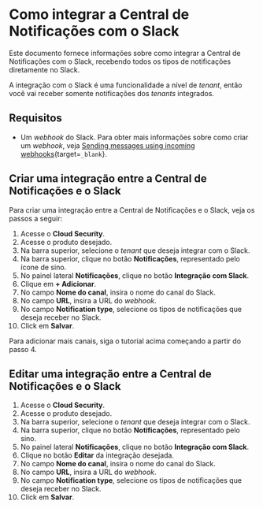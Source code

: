 # Como integrar a Central de Notificações com o Slack

Este documento fornece informações sobre como integrar a Central de Notificações com o Slack, recebendo todos os tipos de notificações diretamente no Slack.

A integração com o Slack é uma funcionalidade a nível de *tenant*, então você vai receber somente notificações dos *tenants* integrados.

## Requisitos

- Um *webhook* do Slack. Para obter mais informações sobre como criar um *webhook*, veja [Sending messages using incoming webhooks](https://api.slack.com/messaging/webhooks){target=`_blank`}.

## Criar uma integração entre a Central de Notificações e o Slack

Para criar uma integração entre a Central de Notificações e o Slack, veja os passos a seguir:

1. Acesse o **Cloud Security**.  
2. Acesse o produto desejado.  
3. Na barra superior, selecione o *tenant* que deseja integrar com o Slack.  
4. Na barra superior, clique no botão **Notificações**, representado pelo ícone de sino.  
5. No painel lateral **Notificações**, clique no botão **Integração com Slack**.  
6. Clique em **\+ Adicionar**.  
7. No campo **Nome do canal**, insira o nome do canal do Slack.  
8. No campo **URL**, insira a URL do *webhook*.  
9. No campo **Notification type**, selecione os tipos de notificações que deseja receber no Slack.  
10. Click em **Salvar**.

Para adicionar mais canais, siga o tutorial acima começando a partir do passo 4\.

## Editar uma integração entre a Central de Notificações e o Slack

1. Acesse o **Cloud Security**.  
2. Acesse o produto desejado.  
3. Na barra superior, selecione o *tenant* que deseja integrar com o Slack.  
4. Na barra superior, clique no botão **Notificações**, representado pelo sino.  
5. No painel lateral **Notificações**, clique no botão **Integração com Slack**.  
6. Clique no botão **Editar** da integração desejada.  
7. No campo **Nome do canal**, insira o nome do canal do Slack.  
8. No campo **URL**, insira a URL do *webhook*.  
9. No campo **Notification type**, selecione os tipos de notificações que deseja receber no Slack.  
10. Click em **Salvar**.
